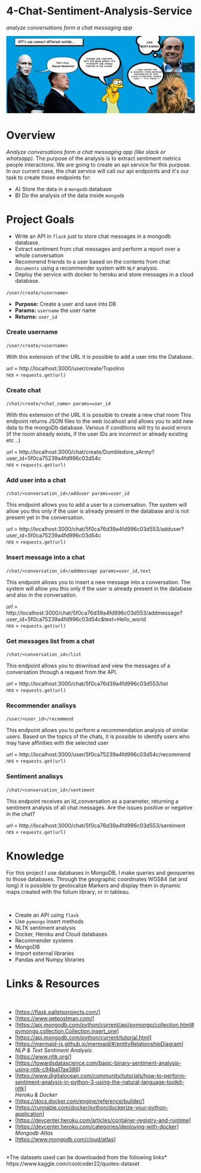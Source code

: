 # 4-Chat-Sentiment-Analysis-Service
*analyze conversations form a chat messaging app*

<img src="/inputs/image.jpeg">

# Overview
*Analyze conversations form a chat messaging app (like slack or whatsapp).* 
The purpose of the analysis is to extract sentiment metrics people interactions.
We are going to create an api service for this purpose. In our current case, the chat service will call our api
endpoints and it's our task to create those endpoints for:
​
- A) Store the data in a `mongodb` database
- B) Do the analysis of the data inside `mongodb`


# Project Goals

- Write an API in `flask` just to store chat messages in a mongodb database.
- Extract sentiment from chat messages and perform a report over a whole conversation
- Recommend friends to a user based on the contents from chat `documents` using a recommender system with `NLP` analysis.
- Deploy the service with docker to heroku and store messages in a cloud database.
​

`/user/create/<username>`
​
  - **Purpose:** Create a user and save into DB
  - **Params:** `username` the user name
  - **Returns:** `user_id`



### Create username
`/user/create/<username>`

With this extension of the URL it is possible to add a user into the Database.

*url* = http://localhost:3000/user/create/Topolino<br/>
*res* = `requests.get(url)`

### Create chat
`/chat/create/<chat_name> params=user_id` 

With this extension of the URL it is possible to create a new chat room
This endpoint returns JSON files to the web localhost and allows you to add new data to the mongoDb database. 
Various if conditions will try to avoid errors (if the room already exists, if the user IDs are incorrect or already existing etc ..)

*url* = http://localhost:3000/chat/create/Dumbledore_sArmy?user_id=5f0ca75239a4fd996c03d54c<br/>
*res* = `requests.get(url)`

### Add user into a chat
`/chat/<conversation_id>/adduser params=user_id` 

This endpoint allows you to add a user to a conversation.
The system will allow you this only if the user is already present in the database and is not present yet in the conversation.

*url* = http://localhost:3000/chat/5f0ca76d39a4fd996c03d553/adduser?user_id=5f0ca75239a4fd996c03d54c<br/>
*res* = `requests.get(url)`

### Insert message into a chat
`/chat/<conversation_id>/addmessage params=user_id,text`

This endpoint allows you to insert a new message into a conversation.
The system will allow you this only if the user is already present in the database and also in the conversation.

*url* = http://localhost:3000/chat/5f0ca76d39a4fd996c03d553/addmessage?user_id=5f0ca75239a4fd996c03d54c&text=Hello_world<br/>
*res* = `requests.get(url)`

### Get messages list from a chat
`/chat/<conversation_id>/list`

This endpoint allows you to download and view the messages of a conversation through a request from the API.

*url* =  http://localhost:3000/chat/5f0ca76d39a4fd996c03d553/list<br/>
*res* = `requests.get(url)`

### Recommender analisys
`/user/<user_id>/recommend`

This endpoint allows you to perform a recommendation analysis of similar users.
Based on the topics of the chats, it is possible to identify users who may have affinities with the selected user

*url* =  http://localhost:3000/user/5f0ca75239a4fd996c03d54c/recommend<br/>
*res* = `requests.get(url)`

### Sentiment analisys
`/chat/<conversation_id>/sentiment`

This endpoint receives an Id_conversation as a parameter, returning a sentiment analysis of all chat messages.
Are the issues positive or negative in the chat?

*url* =  http://localhost:3000/chat/5f0ca76d39a4fd996c03d553/sentiment<br/>
*res* = `requests.get(url)`



# Knowledge

For this project I use databases in MongoDB, I make queries and geoqueries to those databases. 
Through the geographic coordinates WGS84 (lat and long) it is possible to geolocalize Markers and display them in dynamic maps created with the folium library, or in tableau.



​
* Create an API using `flask`
* Use `pymongo` insert methods
* NLTK sentiment analysis
* Docker, Heroku and Cloud databases
* Recommender systems
* MongoDB
* Import external libraries
* Pandas and Numpy libraries


# Links & Resources

​<br/>
- [https://flask.palletsprojects.com/]
- [https://www.getpostman.com/]
- [https://api.mongodb.com/python/current/api/pymongo/collection.html#pymongo.collection.Collection.insert_one]
- [https://api.mongodb.com/python/current/tutorial.html]
- [https://mermaid-js.github.io/mermaid/#/entityRelationshipDiagram]
​<br/>
*NLP & Text Sentiment Analysis:*
​<br/>
- [https://www.nltk.org/]
- [https://towardsdatascience.com/basic-binary-sentiment-analysis-using-nltk-c94ba17ae386]
- [https://www.digitalocean.com/community/tutorials/how-to-perform-sentiment-analysis-in-python-3-using-the-natural-language-toolkit-nltk]
​<br/>
*Heroku & Docker*
​<br/>
- [<https://docs.docker.com/engine/reference/builder/]>
- [<https://runnable.com/docker/python/dockerize-your-python-application]>
- [<https://devcenter.heroku.com/articles/container-registry-and-runtime]>
- [<https://devcenter.heroku.com/categories/deploying-with-docker]>
​<br/>
*Mongodb Atlas*
​<br/>
- [<https://www.mongodb.com/cloud/atlas]>
<br/>
*The datasets used can be downloaded from the following links*
<br/>
https://www.kaggle.com/coolcoder22/quotes-dataset